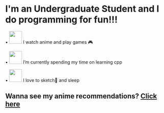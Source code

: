 # I'm an Undergraduate Student and I do programming for fun!!!

   •  <img src="https://media.giphy.com/media/J6JazAkCVLId91L4yM/giphy.gif" width="40" height="40" /> I watch anime and play games 🎮
   
   •  <img src="https://media.giphy.com/media/Ws6T5PN7wHv3cY8xy8/giphy.gif" width="40" height="40" /> I’m currently spending my time on learning cpp
  
   •  <img src="https://media.giphy.com/media/VhtSLWxOQOGdFfGTTa/giphy.gif" width="40" height="40" /> I love to sketch🎨 and sleep

   ## Wanna see my anime recommendations? [**Click here**](https://github.com/ph03iA/Anime-List)
   
